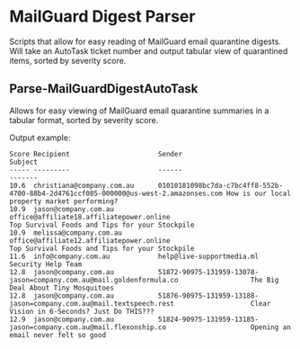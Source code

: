 # MailGuard Digest Parser

Scripts that allow for easy reading of MailGuard email quarantine digests. Will take an AutoTask ticket number and output tabular view of quarantined items, sorted by severity score. 

## Parse-MailGuardDigestAutoTask

Allows for easy viewing of MailGuard email quarantine summaries in a tabular format, sorted by severity score.

Output example:

```
Score Recipient                      Sender                                                                               Subject                                                         
----- ---------                      ------                                                                               -------                                                         
10.6  christiana@company.com.au      01010181098bc7da-c7bc4ff8-552b-4700-88b4-2d4761ccf085-000000@us-west-2.amazonses.com How is our local property market performing?                    
10.9  jason@company.com.au           office@affiliate18.affiliatepower.online                                             Top Survival Foods and Tips for your Stockpile                  
10.9  melissa@company.com.au         office@affiliate12.affiliatepower.online                                             Top Survival Foods and Tips for your Stockpile                  
11.6  info@company.com.au            help@live-supportmedia.ml                                                            Security Help Team                                              
12.8  jason@company.com.au           51872-90975-131959-13078-jason=company.com.au@mail.goldenformula.co                  The Big Deal About Tiny Mosquitoes                              
12.8  jason@company.com.au           51876-90975-131959-13188-jason=company.com.au@mail.textspeech.rest                   Clear Vision in 6-Seconds? Just Do THIS???                      
12.9  jason@company.com.au           51824-90975-131959-13185-jason=company.com.au@mail.flexonship.co                     Opening an email never felt so good                             
```
